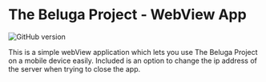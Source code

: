 # The Beluga Project - WebView App

![GitHub version](https://d25lcipzij17d.cloudfront.net/badge.svg?id=gh&type=6&v=1.1.1&x2=0)

This is a simple webView application which lets you use The Beluga Project on a mobile device
easily. Included is an option to change the ip address of the server when trying to close the app.